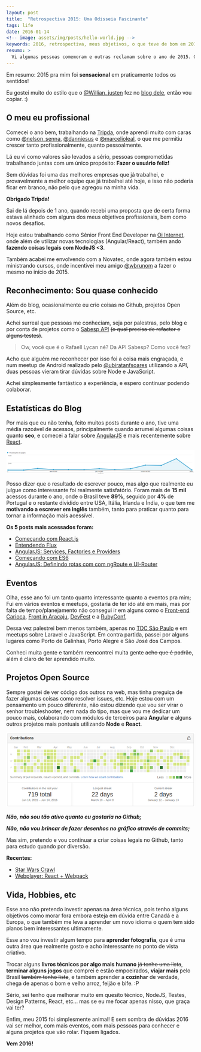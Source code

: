 ```yaml
---
layout: post
title:  "Retrospectiva 2015: Uma Odisseia Fascinante"
tags: life
date: 2016-01-14
<!-- image: assets/img/posts/hello-world.jpg -->
keywords: 2016, retrospectiva, meus objetivos, o que teve de bom em 2015
resumo: >
  Vi algumas pessoas comemoram e outras reclamam sobre o ano de 2015. Quer saber como foi o meu? Vem comigo que te conto! ;)
---
```

Em resumo: 2015 pra mim foi **sensacional** em praticamente todos os sentidos!

Eu gostei muito do estilo que o [@Willian_justen](https://twitter.com/Willian_justen) fez no [blog dele](http://willianjusten.com.br/meu-ano-de-2015/), então vou copiar. :)

## O meu eu profissional
Comecei o ano bem, trabalhando na [Tripda](https://www.tripda.com.br/), onde aprendi muito com caras como [@nelson_senna](https://twitter.com/nelson_senna), [@dannjesus](https://twitter.com/dannjesus) e [@marcelioleal](https://twitter.com/marcelioleal), o que me permitiu crescer tanto profissionalmente, quanto pessoalmente.

Lá eu vi como valores são levados a sério, pessoas comprometidas trabalhando juntas com um único propósito: **Fazer o usuário feliz!**

Sem dúvidas foi uma das melhores empresas que já trabalhei, e provavelmente a melhor equipe que já trabalhei até hoje, e isso não poderia ficar em branco, não pelo que agregou na minha vida.

**Obrigado Tripda!**

Sai de lá depois de 1 ano, quando recebi uma proposta que de certa forma estava alinhado com alguns dos meus objetivos profissionais, bem como novos desafios.

Hoje estou trabalhando como Sênior Front End Developer na [Oi Internet](http://www.oi.com.br/), onde além de utilizar novas tecnologias (Angular/React), também ando **fazendo coisas legais com NodeJS <3**.

Também acabei me envolvendo com a Novatec, onde agora também estou ministrando cursos, onde incentivei meu amigo [@wbrunom](https://twitter.com/wbrunom) a fazer o mesmo no início de 2015.

## Reconhecimento: Sou quase conhecido
Além do blog, ocasionalmente eu crio coisas no Github, projetos Open Source, etc.

Achei surreal que pessoas me conheciam, seja por palestras, pelo blog e por conta de projetos como o [Sabesp API](https://github.com/rafaell-lycan/sabesp-mananciais-api) <del>(o qual precisa de refactor e alguns testes)</del>.

> Ow, você que é o Rafaell Lycan né? Da API Sabesp? Como você fez?

Acho que alguém me reconhecer por isso foi a coisa mais engraçada, e num meetup de Android realizado pelo [@ubiratanfsoares](https://twitter.com/ubiratanfsoares) utilizando a API, duas pessoas vieram tirar dúvidas sobre Node e JavaScript.

Achei simplesmente fantástico a experiência, e espero continuar podendo colaborar.

## Estatísticas do Blog
Por mais que eu não tenha, feito muitos posts durante o ano, tive uma média razoável de acessos, principalmente quando arrumei algumas coisas quanto **seo**, e comecei a falar sobre [AngularJS](http://rafaell-lycan.com/2015/angular-consumindo-servicos-restful/) e mais recentemente sobre [React](http://rafaell-lycan.com/2015/comecando-com-react/).

<div class="center">
  <img src="/assets/img/posts/blog-analytics-2015.png" alt="Google Analytics em 2015">
</div>

Posso dizer que o resultado de escrever pouco, mas algo que realmente eu julgue como interessante foi realmente satisfatório. Foram mais de **15 mil** acessos durante o ano, onde o Brasil teve **89%**, seguido por **4%** de Portugal e o restante dividido entre USA, Itália, Irlanda e Índia, o que tem me **motivando a escrever em inglês** também, tanto para praticar quanto para tornar a informação mais acessível.

**Os 5 posts mais acessados foram:**

- [Começando com React.js](http://rafaell-lycan.com/2015/comecando-com-react/)
- [Entendendo Flux](http://rafaell-lycan.com/2015/entendendo-flux/)
- [AngularJS: Services, Factories e Providers](http://rafaell-lycan.com/2015/angular-services-factories-providers/)
- [Começando com ES6](http://rafaell-lycan.com/2015/comecando-com-es6/)
- [AngularJS: Definindo rotas com com ngRoute e UI-Router](http://rafaell-lycan.com/2015/angular-definindo-rotas/)

## Eventos
Olha, esse ano foi um tanto quanto interessante quanto a eventos pra mim; Fui em vários eventos e meetups, gostaria de ter ido até em mais, mas por falta de tempo/planejamento não consegui ir em alguns como o [Front-end Carioca](http://frontendcarioca.com.br/), [Front in Aracaju](http://www.frontinaracaju.com.br/), [DevFest](http://sp.devfest.com.br/) e a [RubyConf](http://www.rubyconf.com.br/),

Dessa vez palestrei bem menos também, apenas no [TDC São Paulo](http://www.thedevelopersconference.com.br/tdc/2015/saopaulo/trilhas) e em meetups sobre Laravel e JavaScript. Em contra partida, passei por alguns lugares como Porto de Galinhas, Porto Alegre e São José dos Campos.

Conheci muita gente e também reencontrei muita gente <del>acho que é padrão</del>, além é claro de ter aprendido muito.

## Projetos Open Source
Sempre gostei de ver código dos outros na web, mas tinha preguiça de fazer algumas coisas como resolver issues, etc. Hoje estou com um pensamento um pouco diferente, não estou dizendo que vou ser virar o senhor troubleshooter, nem nada do tipo, mas que vou me dedicar um pouco mais, colaborando com módulos de terceiros para **Angular** e alguns outros projetos mais pontuais utilizando **Node** e **React**.

<div class="center">
  <img src="/assets/img/posts/github-contributions-2015.png" alt="Gráfico de contribuições no Github">
</div>

***Não, não sou tão ativo quanto eu gostaria no Github;***

***Não, não vou brincar de fazer desenhos no gráfico através de commits;***

Mas sim, pretendo e vou continuar a criar coisas legais no Github, tanto para estudo quando por diversão.

**Recentes:**

- [Star Wars Crawl](http://rafaell-lycan.com/star-wars-crawl/)
- [Webplayer: React + Webpack](http://player-rafaell18.rhcloud.com/)

## Vida, Hobbies, etc
Esse ano não pretendo investir apenas na área técnica, pois tenho alguns objetivos como morar fora embora esteja em dúvida entre Canadá e a Europa, o que também me leva a aprender um novo idioma o quem tem sido planos bem interessantes ultimamente.

Esse ano vou investir algum tempo para **aprender fotografia**, que é uma outra área que realmente gosto e acho interessante no ponto de vista criativo.

Trocar alguns **livros técnicos por algo mais humano** <del>já tenho uma lista</del>, **terminar alguns jogos** que comprei e estão empoeirados, **viajar mais** pelo Brasil <del>também tenho lista</del>, e também aprender a **cozinhar** de verdade, chega de apenas o bom e velho arroz, feijão e bife. :P

Sério, sei tenho que melhorar muito em quesito técnico, NodeJS, Testes, Design Patterns, React, etc... mas se eu me focar apenas nisso, que graça vai ter?

Enfim, meu 2015 foi simplesmente animal! E sem sombra de dúvidas 2016 vai ser melhor, com mais eventos, com mais pessoas para conhecer e alguns projetos que vão rolar. Fiquem ligados.

**Vem 2016!**
